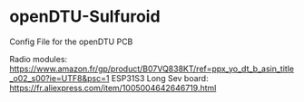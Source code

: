 # openDTU-Sulfuroid
Config File for the openDTU PCB

Radio modules: https://www.amazon.fr/gp/product/B07VQ838KT/ref=ppx_yo_dt_b_asin_title_o02_s00?ie=UTF8&psc=1
ESP31S3 Long Sev board: https://fr.aliexpress.com/item/1005004642646719.html


